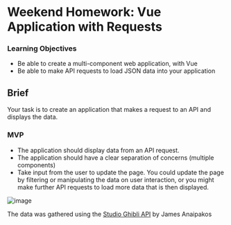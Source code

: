 # Weekend Homework: Vue Application with Requests

### Learning Objectives

- Be able to create a multi-component web application, with Vue
- Be able to make API requests to load JSON data into your application

## Brief

Your task is to create an application that makes a request to an API and displays the data.

### MVP

- The application should display data from an API request.
- The application should have a clear separation of concerns (multiple components)
- Take input from the user to update the page. You could update the page by filtering or manipulating the data on user interaction, or you might make further API requests to load more data that is then displayed.

![image](https://user-images.githubusercontent.com/39915585/64921903-82d1f000-d7c0-11e9-9001-e940ae45ae5a.png)

The data was gathered using the [Studio Ghibli API](https://ghibliapi.herokuapp.com/) by James Anaipakos
